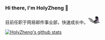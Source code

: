 ### Hi there, I'm HolyZheng 👋
目前任职于网易邮件事业部，快速成长中。<img src="https://raw.githubusercontent.com/HolyZheng/holyZheng-blog/master/images/coding.gif" width="38" />

[![HolyZheng's github stats](https://github-readme-stats.vercel.app/api?username=HolyZheng)](https://github.com/anuraghazra/github-readme-stats)
